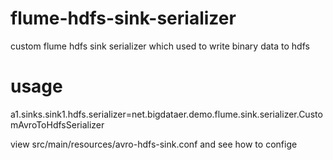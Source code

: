 # flume-hdfs-sink-serializer
custom flume hdfs sink serializer which used to write binary data to hdfs

# usage
a1.sinks.sink1.hdfs.serializer=net.bigdataer.demo.flume.sink.serializer.CustomAvroToHdfsSerializer

view src/main/resources/avro-hdfs-sink.conf and see how to confige
